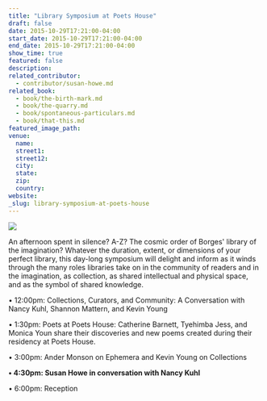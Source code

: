 ```yaml
---
title: "Library Symposium at Poets House"
draft: false
date: 2015-10-29T17:21:00-04:00
start_date: 2015-10-29T17:21:00-04:00
end_date: 2015-10-29T17:21:00-04:00
show_time: true
featured: false
description:
related_contributor:
  - contributor/susan-howe.md
related_book:
  - book/the-birth-mark.md
  - book/the-quarry.md
  - book/spontaneous-particulars.md
  - book/that-this.md
featured_image_path:
venue:
  name:
  street1:
  street12:
  city:
  state:
  zip:
  country:
website:
_slug: library-symposium-at-poets-house
---
```


[![](http://lh3.googleusercontent.com/HgX4NmRAMXJifSVO37HyNdF92yxwQfYAZ82e5IqOBlqmwA9BeMrzNkGgZrlTwr4Y57dxvQocRE9xzJs-ivOfyV-6fDCc=s1200)](/webhook-uploads/1446139163468/201407-w-most-beautiful-libraries-in-the-world-klementinum-prague.jpg)

An afternoon spent in silence? A-Z? The cosmic order of Borges' library of the imagination? Whatever the duration, extent, or dimensions of your perfect library, this day-long symposium will delight and inform as it winds through the many roles libraries take on in the community of readers and in the imagination, as collection, as shared intellectual and physical space, and as the symbol of shared knowledge.

• 12:00pm: Collections, Curators, and Community: A Conversation with Nancy Kuhl, Shannon Mattern, and Kevin Young

• 1:30pm: Poets at Poets House: Catherine Barnett, Tyehimba Jess, and Monica Youn share their discoveries and new poems created during their residency at Poets House.

• 3:00pm: Ander Monson on Ephemera and Kevin Young on Collections

**• 4:30pm: Susan Howe in conversation with Nancy Kuhl**

• 6:00pm: Reception

